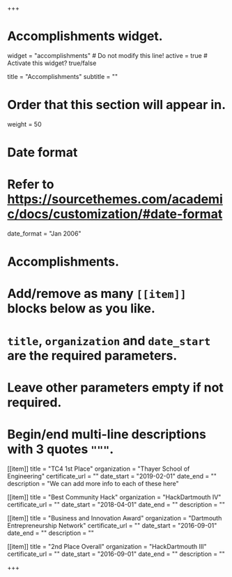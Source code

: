 +++
# Accomplishments widget.
widget = "accomplishments"  # Do not modify this line!
active = true  # Activate this widget? true/false

title = "Accomplish&shy;ments"
subtitle = ""

# Order that this section will appear in.
weight = 50

# Date format
#   Refer to https://sourcethemes.com/academic/docs/customization/#date-format
date_format = "Jan 2006"

# Accomplishments.
#   Add/remove as many `[[item]]` blocks below as you like.
#   `title`, `organization` and `date_start` are the required parameters.
#   Leave other parameters empty if not required.
#   Begin/end multi-line descriptions with 3 quotes `"""`.

[[item]]
  title = "TC4 1st Place"
  organization = "Thayer School of Engineering"
  certificate_url = ""
  date_start = "2019-02-01"
  date_end = ""
  description = "We can add more info to each of these here"

[[item]]
  title = "Best Community Hack"
  organization = "HackDartmouth IV"
  certificate_url = ""
  date_start = "2018-04-01"
  date_end = ""
  description = ""


[[item]]
  title = "Business and Innovation Award"
  organization = "Dartmouth Entrepreneurship Network"
  certificate_url = ""
  date_start = "2016-09-01"
  date_end = ""
  description = ""

[[item]]
  title = "2nd Place Overall"
  organization = "HackDartmouth III"
  certificate_url = ""
  date_start = "2016-09-01"
  date_end = ""
  description = ""
  


+++
